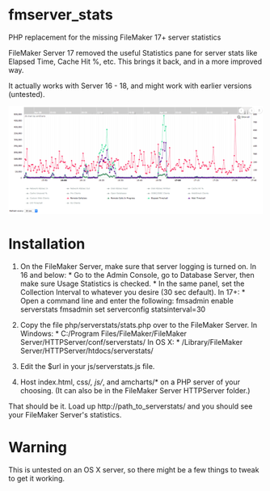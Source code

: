 # fmserver_stats
PHP replacement for the missing FileMaker 17+ server statistics

FileMaker Server 17 removed the useful Statistics pane for server stats like Elapsed Time, Cache Hit %, etc.  This brings it back, and in a more improved way.

It actually works with Server 16 - 18, and might work with earlier versions (untested).


![FileMaker Server Stats Image](/css/screenshot.png?raw=true "")


# Installation
1.  On the FileMaker Server, make sure that server logging is turned on.
      In 16 and below:
        * Go to the Admin Console, go to Database Server, then make sure Usage Statistics is checked.
        * In the same panel, set the Collection Interval to whatever you desire (30 sec default).
      In 17+:
        * Open a command line and enter the following:
          fmsadmin enable serverstats
          fmsadmin set serverconfig statsinterval=30
          
2.  Copy the file php/serverstats/stats.php over to the FileMaker Server.
      In Windows:
        * C:/Program Files/FileMaker/FileMaker Server/HTTPServer/conf/serverstats/
      In OS X:
        * /Library/FileMaker Server/HTTPServer/htdocs/serverstats/
        
3.  Edit the $url in your js/serverstats.js file.
        
4.  Host index.html, css/*, js/*, and amcharts/* on a PHP server of your choosing.
    (It can also be in the FileMaker Server HTTPServer folder.)
    
That should be it.  Load up http://path_to_serverstats/ and you should see your FileMaker Server's statistics.


# Warning
This is untested on an OS X server, so there might be a few things to tweak to get it working.
